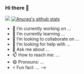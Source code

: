 ### Hi there 👋
![](https://github-readme-stats.vercel.app/api?username=fengdongdongwsn)
[![Anurag's github stats](https://github-readme-stats.vercel.app/api?username=fengdongdongwsn)](https://github.com/anuraghazra/github-readme-stats)



- 🔭 I’m currently working on ...
- 🌱 I’m currently learning ...
- 👯 I’m looking to collaborate on ...
- 🤔 I’m looking for help with ...
- 💬 Ask me about ...
- 📫 How to reach me: ...
- 😄 Pronouns: ...
- ⚡ Fun fact: ...
-->
